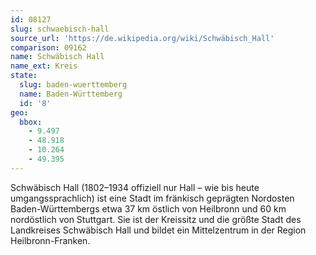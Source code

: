 ```yaml
---
id: 08127
slug: schwaebisch-hall
source_url: 'https://de.wikipedia.org/wiki/Schwäbisch_Hall'
comparison: 09162
name: Schwäbisch Hall
name_ext: Kreis
state:
  slug: baden-wuerttemberg
  name: Baden-Württemberg
  id: '8'
geo:
  bbox:
    - 9.497
    - 48.918
    - 10.264
    - 49.395
---
```


Schwäbisch Hall (1802–1934 offiziell nur Hall – wie bis heute umgangssprachlich) ist eine Stadt im fränkisch geprägten Nordosten Baden-Württembergs etwa 37 km östlich von Heilbronn und 60 km nordöstlich von Stuttgart. Sie ist der Kreissitz und die größte Stadt des Landkreises Schwäbisch Hall und bildet ein Mittelzentrum in der Region Heilbronn-Franken.
